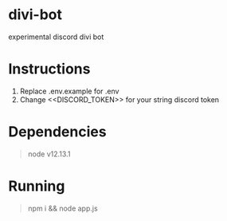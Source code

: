 # divi-bot
experimental discord divi bot

# Instructions
1. Replace .env.example for .env
2. Change <<DISCORD_TOKEN>> for your string discord token

# Dependencies
> node v12.13.1

# Running
> npm i && node app.js
